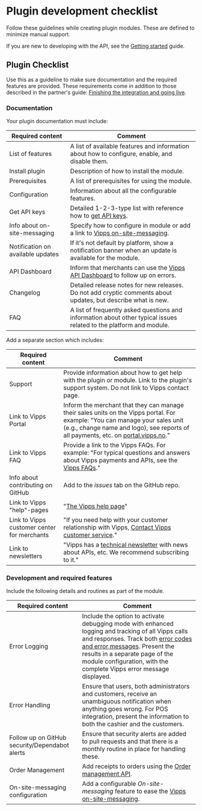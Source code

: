 <!-- START_METADATA
---
sidebar_label: Development checklist
sidebar_position: 10
description: Plugin development checklist
pagination_next: null
pagination_prev: null
---
END_METADATA -->


# Plugin development checklist

Follow these guidelines while creating plugin modules. These are defined to minimize manual support.

If you are new to developing with the API, see the [Getting started](https://developer.vippsmobilepay.com/docs/vipps-developers/getting-started) guide.

## Plugin Checklist

Use this as a guideline to make sure documentation and the required features are provided. These requirements come in addition to those described in the partner's guide: [Finishing the integration and going live](https://developer.vippsmobilepay.com/docs/vipps-partner#finishing-the-integration-and-going-live).

### Documentation

Your plugin documentation must include:

| Required content     | Comment      |
|----------------------|--------------|
|     List of features | A list of available features and information about how to configure, enable, and disable them. |
|     Install plugin   | Description of how to install the module. |
|     Prerequisites    | A list of prerequisites for using the module.|
|     Configuration    | Information about all the configurable features. |
|     Get API keys     | Detailed 1-2-3-type list with reference how to [get API keys](https://developer.vippsmobilepay.com/docs/vipps-developers/common-topics/api-keys#getting-the-api-keys). |
|     Info about on-site-messaging| Specify how to configure in module or add a link to [Vipps on-site-messaging](https://developer.vippsmobilepay.com/docs/APIs/checkout-api/vipps-checkout-on-site-messaging). |
|     Notification on available updates| If it's not default by platform, show a notification banner when an update is available for the module. |
|     API Dashboard    | Inform that merchants can use the [Vipps API Dashboard](https://developer.vippsmobilepay.com/docs/vipps-developers/developer-resources/api-dashboard) to follow up on errors.|
|     Changelog        | Detailed release notes for new releases. Do not add cryptic comments about updates, but describe what is new. |
|     FAQ              | A list of frequently asked questions and information about other typical issues related to the platform and module.|

Add a separate section which includes:

| Required content | Comment   |
|------------------|-----------|
|     Support      | Provide information about how to get help with the plugin or module. Link to the plugin's support system. Do not link to Vipps contact page. |
|     Link to Vipps Portal | Inform the merchant that they can manage their sales units on the Vipps portal. For example: "You can manage your sales unit (e.g., change name and logo), see reports of all payments, etc. on [portal.vipps.no](https://portal.vipps.no)." |
|     Link to Vipps FAQ| Provide a link to the Vipps FAQs. For example: "For typical questions and answers about Vipps payments and APIs, see the [Vipps FAQs](https://developer.vippsmobilepay.com/docs/vipps-developers/faqs)." |
|     Info about contributing on GitHub| Add to the _issues_ tab on the GitHub repo. |
|     Link to Vipps "help"-pages| "[The Vipps help page](https://vipps.no/hjelp/vipps/)"|
|     Link to Vipps customer center for merchants| "If you need help with your customer relationship with Vipps, [Contact Vipps customer service](https://vipps.no/hjelp/vipps/)."|
|     Link to newsletters| "Vipps has a [technical newsletter](https://developer.vippsmobilepay.com/docs/vipps-developers/newsletters) with news about APIs, etc. We recommend subscribing to it." |

### Development and required features

Include the following details and routines as part of the module.

| Required content    | Comment   |
|---------------------|-----------|
|     Error Logging   | Include the option to activate debugging mode with enhanced logging and tracking of all Vipps calls and responses. Track both [error codes and error messages](https://developer.vippsmobilepay.com/docs/APIs/ecom-api/vipps-ecom-api#error-codes). Present the results in a separate page of the module configuration, with the complete Vipps error message displayed.
|     Error Handling  | Ensure that users, both administrators and customers, receive an unambiguous notification when anything goes wrong. For POS integration, present the information to both the cashier and the customers.
|     Follow up on GitHub security/Dependabot alerts | Ensure that security alerts are added to pull requests and that there is a monthly routine in place for handling these. |
|     Order Management | Add receipts to orders using the [Order management API](https://developer.vippsmobilepay.com/docs/APIs/order-management-api/vipps-order-management-api/). |
|     On-site-messaging configuration| Add a configurable _On-site-messaging_ feature to ease the [Vipps on-site-messaging](https://developer.vippsmobilepay.com/docs/APIs/checkout-api/vipps-checkout-on-site-messaging). |
